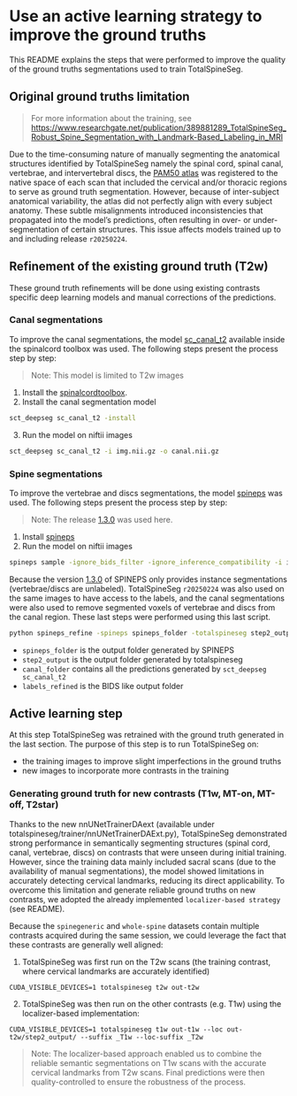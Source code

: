 # Use an active learning strategy to improve the ground truths

This README explains the steps that were performed to improve the quality of the ground truths segmentations used to train TotalSpineSeg.

## Original ground truths limitation
> For more information about the training, see https://www.researchgate.net/publication/389881289_TotalSpineSeg_Robust_Spine_Segmentation_with_Landmark-Based_Labeling_in_MRI 

Due to the time-consuming nature of manually segmenting the anatomical structures identified by TotalSpineSeg namely the spinal cord, spinal canal, vertebrae, and intervertebral discs, the [PAM50 atlas](https://pubmed.ncbi.nlm.nih.gov/29061527/) was registered to the native space of each scan that included the cervical and/or thoracic regions to serve as ground truth segmentation. However, because of inter-subject anatomical variability, the atlas did not perfectly align with every subject anatomy. These subtle misalignments introduced inconsistencies that propagated into the model’s predictions, often resulting in over- or under-segmentation of certain structures. This issue affects models trained up to and including release `r20250224`.

## Refinement of the existing ground truth (T2w)

These ground truth refinements will be done using existing contrasts specific deep learning models and manual corrections of the predictions.

### Canal segmentations

To improve the canal segmentations, the model [sc_canal_t2](https://spinalcordtoolbox.com/stable/user_section/command-line/deepseg/sc_canal_t2.html) available inside the spinalcord toolbox was used. The following steps present the process step by step:
> Note: This model is limited to T2w images

1. Install the [spinalcordtoolbox](https://github.com/spinalcordtoolbox/spinalcordtoolbox?tab=readme-ov-file#installation).
2. Install the canal segmentation model
```bash
sct_deepseg sc_canal_t2 -install
```
3. Run the model on niftii images
```bash
sct_deepseg sc_canal_t2 -i img.nii.gz -o canal.nii.gz
```

### Spine segmentations

To improve the vertebrae and discs segmentations, the model [spineps](https://github.com/Hendrik-code/spineps) was used. The following steps present the process step by step:
> Note: The release [1.3.0](https://github.com/Hendrik-code/spineps/releases/tag/v1.3.0) was used here.

1. Install [spineps](https://github.com/Hendrik-code/spineps?tab=readme-ov-file#installation-ubuntu)
2. Run the model on niftii images
```bash
spineps sample -ignore_bids_filter -ignore_inference_compatibility -i img.nii.gz -model_semantic t2w -model_instance instance -der_name spineps_folder
```

Because the version [1.3.0](https://github.com/Hendrik-code/spineps/releases/tag/v1.3.0) of SPINEPS only provides instance segmentations (vertebrae/discs are unlabeled). TotalSpineSeg `r20250224` was also used on the same images to have access to the labels,
and the canal segmentations were also used to remove segmented voxels of vertebrae and discs from the canal region. These last steps were performed using this last script.

```bash
python spineps_refine -spineps spineps_folder -totalspineseg step2_output -canal canal_folder -ofolder labels_refined
```
- `spineps_folder` is the output folder generated by SPINEPS
- `step2_output` is the output folder generated by totalspineseg
- `canal_folder` contains all the predictions generated by `sct_deepseg sc_canal_t2`
- `labels_refined` is the BIDS like output folder

## Active learning step

At this step TotalSpineSeg was retrained with the ground truth generated in the last section. The purpose of this step is to run TotalSpineSeg on:
- the training images to improve slight imperfections in the ground truths
- new images to incorporate more contrasts in the training

### Generating ground truth for new contrasts (T1w, MT-on, MT-off, T2star)

Thanks to the new nnUNetTrainerDAext (available under totalspineseg/trainer/nnUNetTrainerDAExt.py), TotalSpineSeg demonstrated strong performance in semantically segmenting structures (spinal cord, canal, vertebrae, discs) on contrasts that were unseen during initial training. However, since the training data mainly included sacral scans (due to the availability of manual segmentations), the model showed limitations in accurately detecting cervical landmarks, reducing its direct applicability. To overcome this limitation and generate reliable ground truths on new contrasts, we adopted the already implemented `localizer-based strategy` (see README).

Because the `spinegeneric` and `whole-spine` datasets contain multiple contrasts acquired during the same session, we could leverage the fact that these contrasts are generally well aligned:

1. TotalSpineSeg was first run on the T2w scans (the training contrast, where cervical landmarks are accurately identified)

```
CUDA_VISIBLE_DEVICES=1 totalspineseg t2w out-t2w
```

2. TotalSpineSeg was then run on the other contrasts (e.g. T1w) using the localizer-based implementation:

```
CUDA_VISIBLE_DEVICES=1 totalspineseg t1w out-t1w --loc out-t2w/step2_output/ --suffix _T1w --loc-suffix _T2w
```

> Note: The localizer-based approach enabled us to combine the reliable semantic segmentations on T1w scans with the accurate cervical landmarks from T2w scans. Final predictions were then quality-controlled to ensure the robustness of the process.





